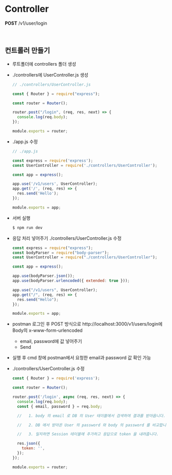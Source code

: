 # Controller

**POST** /v1/user/login

<br>

## 컨트롤러 만들기

+ 루트폴더에 controllers 폴더 생성

+ ./controllers에 UserController.js 생성

  ```jsx
  // ./controllers/UserController.js
  
  const { Router } = require("express");
  
  const router = Router();
  
  router.post("/login", (req, res, next) => {
    console.log(req.body);
  });
  
  module.exports = router;
  ```

+ ./app.js 수정

  ```js
  // ./app.js
  
  const express = require('express');
  const UserController = require('./controllers/UserController');
  
  const app = express();
  
  app.use('/v1/users', UserController);
  app.get('/', (req, res) => {
    res.send('Hello');
  });
  
  module.exports = app;
  ```

+ 서버 실행

  ```bash
  $ npm run dev
  ```

+ 응답 처리 넣어주기 ./controllers/UserController.js 수정

  ```js
  const express = require("express");
  const bodyParser = require("body-parser");
  const UserController = require("./controllers/UserController");
  
  const app = express();
  
  app.use(bodyParser.json());
  app.use(bodyParser.urlencoded({ extended: true }));
  
  app.use("/v1/users", UserController);
  app.get("/", (req, res) => {
    res.send("Hello");
  });
  
  module.exports = app;
  ```

+ postman 로그인 후 POST 방식으로 http://localhost:3000/v1/users/login에 Body의 x-www-form-urlencoded

  + email, password에 값 넣어주기
  + Send

+ 실행 후 cmd 창에 postman에서 요청한 email과 password 값 확인 가능

+ ./controllers/UserController.js 수정

  ```jsx
  const { Router } = require('express');
  
  const router = Router();
  
  router.post('/login', async (req, res, next) => {
    console.log(req.body);
    const { email, password } = req.body;
  
    //   1. body 의 email 로 DB 의 User 테이블에서 검색하여 결과를 받아옵니다.
  
    //   2. DB 에서 받아온 User 의 password 와 body 의 password 를 비교합니다.
  
    //   3. 일치하면 Session 테이블에 추가하고 응답으로 token 을 내려줍니다.
  
    res.json({
      token: '',
    });
  });
  
  module.exports = router;
  ```

  